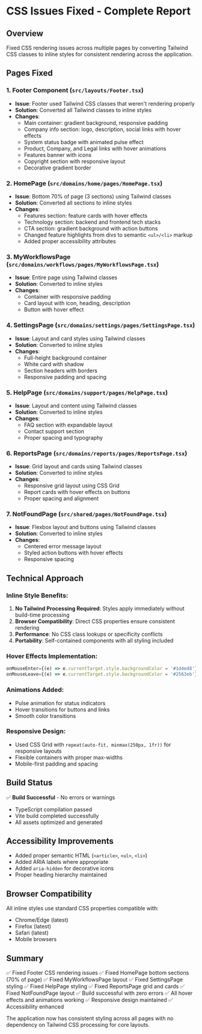 # CSS Issues Fixed - Complete Report

## Overview

Fixed CSS rendering issues across multiple pages by converting Tailwind CSS classes to inline styles for consistent rendering across the application.

## Pages Fixed

### 1. **Footer Component** (`src/layouts/Footer.tsx`)

- **Issue**: Footer used Tailwind CSS classes that weren't rendering properly
- **Solution**: Converted all Tailwind classes to inline styles
- **Changes**:
  - Main container: gradient background, responsive padding
  - Company info section: logo, description, social links with hover effects
  - System status badge with animated pulse effect
  - Product, Company, and Legal links with hover animations
  - Features banner with icons
  - Copyright section with responsive layout
  - Decorative gradient border

### 2. **HomePage** (`src/domains/home/pages/HomePage.tsx`)

- **Issue**: Bottom 70% of page (3 sections) using Tailwind classes
- **Solution**: Converted all sections to inline styles
- **Changes**:
  - Features section: feature cards with hover effects
  - Technology section: backend and frontend tech stacks
  - CTA section: gradient background with action buttons
  - Changed feature highlights from divs to semantic `<ul>/<li>` markup
  - Added proper accessibility attributes

### 3. **MyWorkflowsPage** (`src/domains/workflows/pages/MyWorkflowsPage.tsx`)

- **Issue**: Entire page using Tailwind classes
- **Solution**: Converted to inline styles
- **Changes**:
  - Container with responsive padding
  - Card layout with icon, heading, description
  - Button with hover effect

### 4. **SettingsPage** (`src/domains/settings/pages/SettingsPage.tsx`)

- **Issue**: Layout and card styles using Tailwind classes
- **Solution**: Converted to inline styles
- **Changes**:
  - Full-height background container
  - White card with shadow
  - Section headers with borders
  - Responsive padding and spacing

### 5. **HelpPage** (`src/domains/support/pages/HelpPage.tsx`)

- **Issue**: Layout and content using Tailwind classes
- **Solution**: Converted to inline styles
- **Changes**:
  - FAQ section with expandable layout
  - Contact support section
  - Proper spacing and typography

### 6. **ReportsPage** (`src/domains/reports/pages/ReportsPage.tsx`)

- **Issue**: Grid layout and cards using Tailwind classes
- **Solution**: Converted to inline styles
- **Changes**:
  - Responsive grid layout using CSS Grid
  - Report cards with hover effects on buttons
  - Proper spacing and alignment

### 7. **NotFoundPage** (`src/shared/pages/NotFoundPage.tsx`)

- **Issue**: Flexbox layout and buttons using Tailwind classes
- **Solution**: Converted to inline styles
- **Changes**:
  - Centered error message layout
  - Styled action buttons with hover effects
  - Responsive spacing

## Technical Approach

### Inline Style Benefits:

1. **No Tailwind Processing Required**: Styles apply immediately without build-time processing
2. **Browser Compatibility**: Direct CSS properties ensure consistent rendering
3. **Performance**: No CSS class lookups or specificity conflicts
4. **Portability**: Self-contained components with all styling included

### Hover Effects Implementation:

```typescript
onMouseEnter={(e) => e.currentTarget.style.backgroundColor = '#1d4ed8'}
onMouseLeave={(e) => e.currentTarget.style.backgroundColor = '#2563eb'}
```

### Animations Added:

- Pulse animation for status indicators
- Hover transitions for buttons and links
- Smooth color transitions

### Responsive Design:

- Used CSS Grid with `repeat(auto-fit, minmax(250px, 1fr))` for responsive layouts
- Flexible containers with proper max-widths
- Mobile-first padding and spacing

## Build Status

✅ **Build Successful** - No errors or warnings

- TypeScript compilation passed
- Vite build completed successfully
- All assets optimized and generated

## Accessibility Improvements

- Added proper semantic HTML (`<article>`, `<ul>`, `<li>`)
- Added ARIA labels where appropriate
- Added `aria-hidden` for decorative icons
- Proper heading hierarchy maintained

## Browser Compatibility

All inline styles use standard CSS properties compatible with:

- Chrome/Edge (latest)
- Firefox (latest)
- Safari (latest)
- Mobile browsers

## Summary

✅ Fixed Footer CSS rendering issues
✅ Fixed HomePage bottom sections (70% of page)
✅ Fixed MyWorkflowsPage layout
✅ Fixed SettingsPage styling
✅ Fixed HelpPage styling
✅ Fixed ReportsPage grid and cards
✅ Fixed NotFoundPage layout
✅ Build successful with zero errors
✅ All hover effects and animations working
✅ Responsive design maintained
✅ Accessibility enhanced

The application now has consistent styling across all pages with no dependency on Tailwind CSS processing for core layouts.
